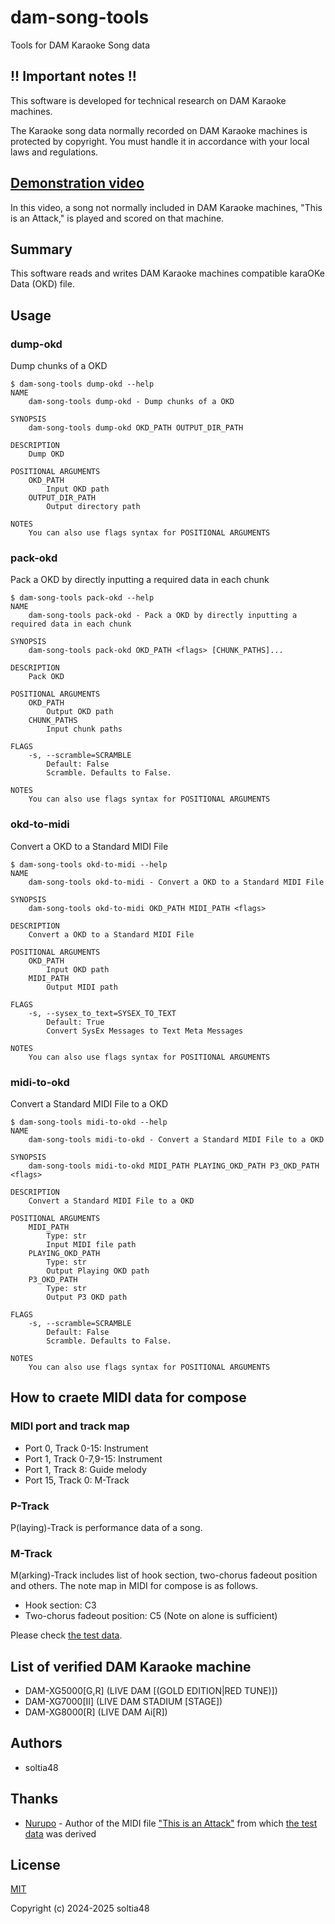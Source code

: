 # dam-song-tools

Tools for DAM Karaoke Song data

## !! Important notes !!

This software is developed for technical research on DAM Karaoke machines.

The Karaoke song data normally recorded on DAM Karaoke machines is protected by copyright. You must handle it in accordance with your local laws and regulations.

## [Demonstration video](https://twitter.com/soltia48/status/1620095004374093824)

In this video, a song not normally included in DAM Karaoke machines, "This is an Attack," is played and scored on that machine.

## Summary

This software reads and writes DAM Karaoke machines compatible karaOKe Data (OKD) file.

## Usage

### dump-okd

Dump chunks of a OKD

```
$ dam-song-tools dump-okd --help
NAME
    dam-song-tools dump-okd - Dump chunks of a OKD

SYNOPSIS
    dam-song-tools dump-okd OKD_PATH OUTPUT_DIR_PATH

DESCRIPTION
    Dump OKD

POSITIONAL ARGUMENTS
    OKD_PATH
        Input OKD path
    OUTPUT_DIR_PATH
        Output directory path

NOTES
    You can also use flags syntax for POSITIONAL ARGUMENTS
```

### pack-okd

Pack a OKD by directly inputting a required data in each chunk

```
$ dam-song-tools pack-okd --help
NAME
    dam-song-tools pack-okd - Pack a OKD by directly inputting a required data in each chunk

SYNOPSIS
    dam-song-tools pack-okd OKD_PATH <flags> [CHUNK_PATHS]...

DESCRIPTION
    Pack OKD

POSITIONAL ARGUMENTS
    OKD_PATH
        Output OKD path
    CHUNK_PATHS
        Input chunk paths

FLAGS
    -s, --scramble=SCRAMBLE
        Default: False
        Scramble. Defaults to False.

NOTES
    You can also use flags syntax for POSITIONAL ARGUMENTS
```

### okd-to-midi

Convert a OKD to a Standard MIDI File

```
$ dam-song-tools okd-to-midi --help
NAME
    dam-song-tools okd-to-midi - Convert a OKD to a Standard MIDI File

SYNOPSIS
    dam-song-tools okd-to-midi OKD_PATH MIDI_PATH <flags>

DESCRIPTION
    Convert a OKD to a Standard MIDI File

POSITIONAL ARGUMENTS
    OKD_PATH
        Input OKD path
    MIDI_PATH
        Output MIDI path

FLAGS
    -s, --sysex_to_text=SYSEX_TO_TEXT
        Default: True
        Convert SysEx Messages to Text Meta Messages

NOTES
    You can also use flags syntax for POSITIONAL ARGUMENTS
```

### midi-to-okd

Convert a Standard MIDI File to a OKD

```
$ dam-song-tools midi-to-okd --help
NAME
    dam-song-tools midi-to-okd - Convert a Standard MIDI File to a OKD

SYNOPSIS
    dam-song-tools midi-to-okd MIDI_PATH PLAYING_OKD_PATH P3_OKD_PATH <flags>

DESCRIPTION
    Convert a Standard MIDI File to a OKD

POSITIONAL ARGUMENTS
    MIDI_PATH
        Type: str
        Input MIDI file path
    PLAYING_OKD_PATH
        Type: str
        Output Playing OKD path
    P3_OKD_PATH
        Type: str
        Output P3 OKD path

FLAGS
    -s, --scramble=SCRAMBLE
        Default: False
        Scramble. Defaults to False.

NOTES
    You can also use flags syntax for POSITIONAL ARGUMENTS
```

## How to craete MIDI data for compose

### MIDI port and track map

- Port 0, Track 0-15: Instrument
- Port 1, Track 0-7,9-15: Instrument
- Port 1, Track 8: Guide melody
- Port 15, Track 0: M-Track

### P-Track

P(laying)-Track is performance data of a song.

### M-Track

M(arking)-Track includes list of hook section, two-chorus fadeout position and others.
The note map in MIDI for compose is as follows.

- Hook section: C3
- Two-chorus fadeout position: C5 (Note on alone is sufficient)

Please check [the test data](test/data/p_track.mid).

## List of verified DAM Karaoke machine

- DAM-XG5000[G,R] (LIVE DAM [(GOLD EDITION|RED TUNE)])
- DAM-XG7000[Ⅱ] (LIVE DAM STADIUM [STAGE])
- DAM-XG8000[R] (LIVE DAM Ai[R])

## Authors

- soltia48

## Thanks

- [Nurupo](https://github.com/gta191977649) - Author of the MIDI file ["This is an Attack"](https://github.com/gta191977649/midi_godekisenda) from which [the test data](test/data/p_track.mid) was derived

## License

[MIT](https://opensource.org/licenses/MIT)

Copyright (c) 2024-2025 soltia48
